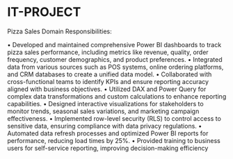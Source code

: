 # IT-PROJECT

Pizza Sales Domain
Responsibilities:


•	Developed and maintained comprehensive Power BI dashboards to track pizza sales performance, including metrics like revenue, quality, order frequency, customer demographics, and product preferences.
•	Integrated data from various sources such as POS systems, online ordering platforms, and CRM databases to create a unified data model.
•	Collaborated with cross-functional teams to identify KPIs and ensure reporting accuracy aligned with business objectives.
•	Utilized DAX and Power Query for complex data transformations and custom calculations to enhance reporting capabilities.
•	Designed interactive visualizations for stakeholders to monitor trends, seasonal sales variations, and marketing campaign effectiveness.
•	Implemented row-level security (RLS) to control access to sensitive data, ensuring compliance with data privacy regulations.
•	Automated data refresh processes and optimized Power BI reports for performance, reducing load times by 25%.
•	Provided training to business users for self-service reporting, improving decision-making efficiency
